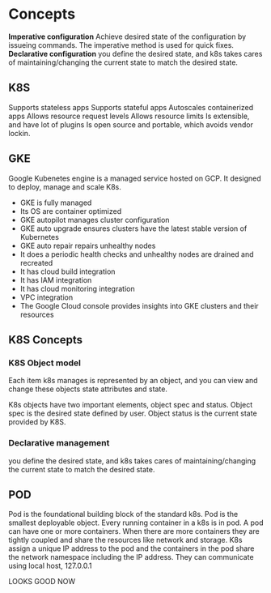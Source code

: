 # Concepts
**Imperative configuration**
Achieve desired state of the configuration by issueing commands.
The imperative method is used for quick fixes.
**Declarative configuration**
you define the desired state, and k8s takes cares of maintaining/changing the current state to match the desired state. 

## K8S
Supports stateless apps
Supports stateful apps
Autoscales containerized apps
Allows resource request levels
Allows resource limits
Is extensible, and have lot of plugins
Is open source and portable, which avoids vendor lockin.

## GKE
Google Kubenetes engine is a managed service hosted on GCP.
It designed to deploy, manage and scale K8s.

- GKE is fully managed
- Its OS are container optimized
- GKE autopilot manages cluster configuration
- GKE auto upgrade ensures clusters have the latest stable version of Kubernetes
- GKE auto repair repairs unhealthy nodes
- It does a periodic health checks and unhealthy nodes are drained and recreated
- It has cloud build integration
- It has IAM integration
- It has cloud monitoring integration
- VPC integration
- The Google Cloud console provides insights into GKE clusters and their resources

## K8S Concepts
### K8S Object model
Each item k8s manages is represented by an object, and you can view and change these objects state attributes and state.

K8s objects have two important elements, object spec and status.
Object spec is the desired state defined by user.
Object status is the current state provided by K8S.
### Declarative management
you define the desired state, and k8s takes cares of maintaining/changing the current state to match the desired state. 

## POD
Pod is the foundational building block of the standard k8s.
Pod is the smallest deployable object.
Every running container in a k8s is in pod.
A pod can have one or more containers.
When there are more containers they are tightly coupled and share the resources like network and storage.
K8s assign a unique IP address to the pod and the containers in the pod share the network namespace including the IP address.
They can communicate using local host, 127.0.0.1

LOOKS GOOD NOW

